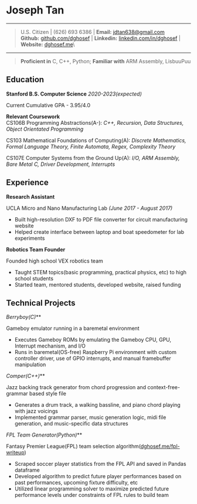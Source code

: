 Joseph Tan
============

----

> U.S. Citizen | (626) 693 6386 | **Email:** <jdtan638@gmail.com> \
> **Github:** [github.com/dghosef](https://github.com/dghosef) | **Linkedin:** [linkedin.com/in/dghosef](https:linkedin.com/in/dghosef) | **Website:** [dghosef.me](https://dghosef.me)\

----

> **Proficient in** C, C++, Python; **Familiar with** ARM Assembly, LisbuuPuu


Education
---------

**Stanford B.S. Computer Science** *2020-2023(expected)*

Current Cumulative GPA - 3.95/4.0

**Relevant Coursework** \
CS106B Programming Abstractions(A-): *C++, Recursion, Data Structures, Object Orientated Programming*

CS103 Mathematical Foundations of Computing(A): *Discrete Mathematics, Formal Language Theory, Finite Automata, Regex, Complexity Theory*

CS107E Computer Systems from the Ground Up(A): *I/O, ARM Assembly, Bare Metal C, Driver Development, Interrupts*

Experience
--------------------

**Research Assistant**

UCLA Micro and Nano Manufacturing Lab *(June 2017 - August 2017)*

* Built high-resolution DXF to PDF file converter for circuit manufacturing website
* Helped create interface between laptop and boat speedometer for lab experiments

**Robotics Team Founder**

Founded high school VEX robotics team

* Taught STEM topics(basic programming, practical physics, etc) to high school students
* Started team, mentored students, developed website, raised funding

Technical Projects
----------

**Berryboy*(C)*** 

Gameboy emulator running in a baremetal environment

* Executes Gameboy ROMs by emulating the Gameboy CPU, GPU, Interrupt mechanism, and I/O
* Runs in baremetal(OS-free) Raspberry Pi environment with custom controller driver, use of GPIO interrupts, and manual framebuffer manipulation

**Comper*(C++)***

Jazz backing track generator from chord progression and context-free-grammar based style file

* Generates a drum track, a walking bassline, and piano chord playing with jazz voicings
* Implemented grammar parser, music generation logic, midi file generation, and music-specific data structures

**FPL Team Generator*(Python)***

Fantasy Premier League(FPL) team selection algorithm([dghosef.me/fpl-writeup](https://dghosef.me/fpl-writeup))

* Scraped soccer player statistics from the FPL API and saved in Pandas dataframe
* Developed algorithm to predict future player performances based on past performances, upcoming fixture difficulty, etc
* Utilized linear programming solver to maximize predicted future performance levels under constraints of FPL rules to build team
